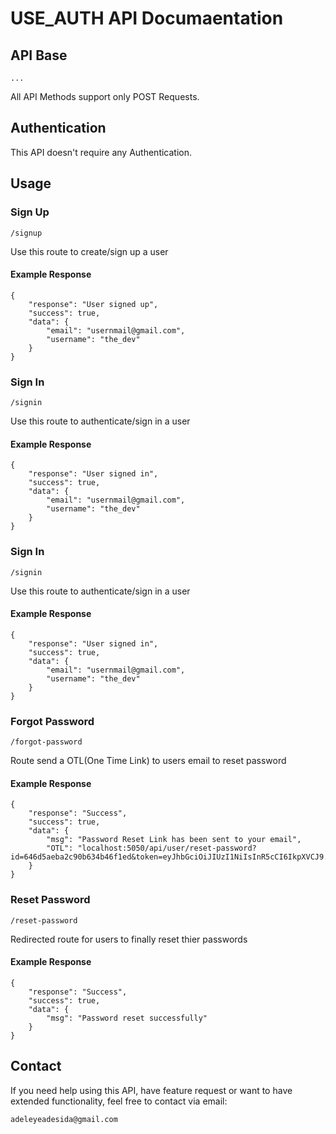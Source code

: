 # USE_AUTH API Documaentation

## API Base

```
...
```
All API Methods support only POST Requests.

## Authentication
This API doesn't require any Authentication.

## Usage

### Sign Up
```
/signup
```
Use this route to create/sign up a user

#### Example Response
```
{
    "response": "User signed up",
    "success": true,
    "data": {
        "email": "usernmail@gmail.com",
        "username": "the_dev"
    }
}
```

### Sign In
```
/signin
```
Use this route to authenticate/sign in a user

#### Example Response
```
{
    "response": "User signed in",
    "success": true,
    "data": {
        "email": "usernmail@gmail.com",
        "username": "the_dev"
    }
}
```

### Sign In
```
/signin
```
Use this route to authenticate/sign in a user

#### Example Response
```
{
    "response": "User signed in",
    "success": true,
    "data": {
        "email": "usernmail@gmail.com",
        "username": "the_dev"
    }
}
```

### Forgot Password
```
/forgot-password
```
Route send a OTL(One Time Link) to users email to reset password

#### Example Response
```
{
    "response": "Success",
    "success": true,
    "data": {
        "msg": "Password Reset Link has been sent to your email",
        "OTL": "localhost:5050/api/user/reset-password?id=646d5aeba2c90b634b46f1ed&token=eyJhbGciOiJIUzI1NiIsInR5cCI6IkpXVCJ9.eyJfaWQiOiI2NDZkNWFlYmEyYzkwYjYzNGI0NmYxZWQiLCJpYXQiOjE2OTQyNjQxMzksImV4cCI6MTY5NDI2NDczOX0.ydCzR4JvmVWFQkl8T6RbBp2L0FrqD5GIdZdnu3t9DpA"
    }
}
```

### Reset Password
```
/reset-password
```
Redirected route for users to finally reset thier passwords

#### Example Response
```
{
    "response": "Success",
    "success": true,
    "data": {
        "msg": "Password reset successfully"
    }
}
```

## Contact
If you need help using this API, have feature request or want to have extended functionality, feel free to contact via email:
```
adeleyeadesida@gmail.com
```
